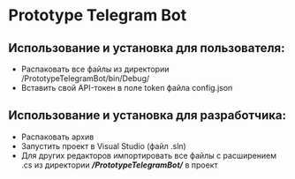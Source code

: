 # Prototype Telegram Bot
## Использование и установка для пользователя:
- Распаковать все файлы из директории /PrototypeTelegramBot/bin/Debug/
- Вставить свой API-токен в поле token файла config.json
## Использование и установка для разработчика:
- Распаковать архив
- Запустить проект в Visual Studio (файл .sln)
- Для других редакторов импортировать все файлы с расширением .cs из директории ***/PrototypeTelegramBot/*** в проект 
